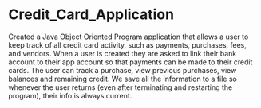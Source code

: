 # Credit_Card_Application
Created a Java Object Oriented Program application that allows a user to keep track of all credit card activity, such as payments, purchases, fees, and vendors. When a user is created they are asked to link their bank account to their app account so that payments can be made to their credit cards. The user can track a purchase, view previous purchases, view balances and remaining credit. We save all the information to a file so whenever the user returns (even after terminating and restarting the program), their info is always current.
